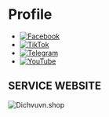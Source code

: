 # Profile
- [![Facebook](https://subgiare.vn/jampack/dist/img/svg/facebook.svg)](https://www.facebook.com/share/161XVKM6Ng/ "Facebook")  
- [![TikTok](https://subgiare.vn/jampack/dist/img/svg/tiktok.svg?123)](https://www.tiktok.com/@quangapine "TikTok")  
- [![Telegram](https://i.imgur.com/5z8jHQU.png)](https://t.me/quangnqtoolcode "Telegram")  
- [![YouTube](https://i.imgur.com/QjrJ8jH.png)]([https://www.youtube.com/yourchannel](https://youtube.com/@quangapicom?si=Utn50Vuv82dNi8cU) "YouTube")

## SERVICE WEBSITE 
![Dichvuvn.shop](https://i.imgur.com/hd3CRcO.jpeg "DICHVUVN.SHOP")
